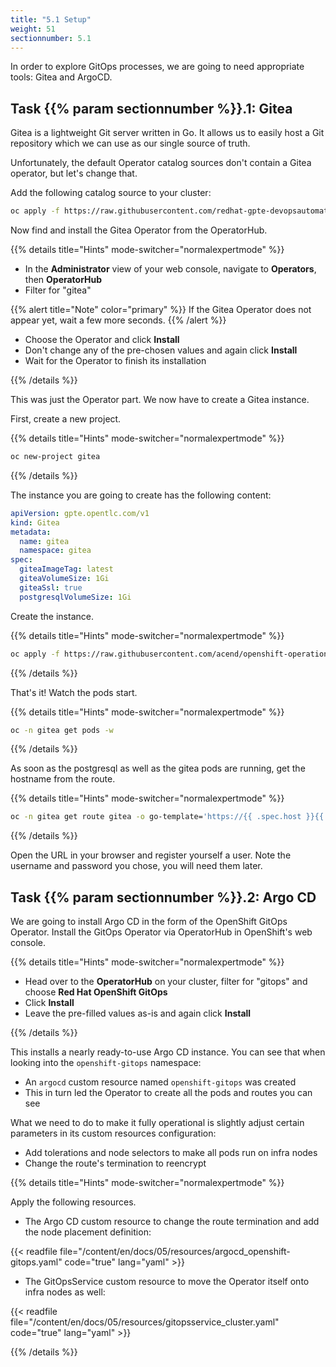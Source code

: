 ```yaml
---
title: "5.1 Setup"
weight: 51
sectionnumber: 5.1
---
```


In order to explore GitOps processes, we are going to need appropriate tools: Gitea and ArgoCD.


## Task {{% param sectionnumber %}}.1: Gitea

Gitea is a lightweight Git server written in Go.
It allows us to easily host a Git repository which we can use as our single source of truth.

Unfortunately, the default Operator catalog sources don't contain a Gitea operator, but let's change that.

Add the following catalog source to your cluster:

```bash
oc apply -f https://raw.githubusercontent.com/redhat-gpte-devopsautomation/gitea-operator/master/catalog_source.yaml
```

Now find and install the Gitea Operator from the OperatorHub.

{{% details title="Hints" mode-switcher="normalexpertmode" %}}

* In the **Administrator** view of your web console, navigate to **Operators**, then **OperatorHub**
* Filter for "gitea"

{{% alert title="Note" color="primary" %}}
If the Gitea Operator does not appear yet, wait a few more seconds.
{{% /alert %}}

* Choose the Operator and click **Install**
* Don't change any of the pre-chosen values and again click **Install**
* Wait for the Operator to finish its installation

{{% /details %}}

This was just the Operator part.
We now have to create a Gitea instance.

First, create a new project.

{{% details title="Hints" mode-switcher="normalexpertmode" %}}

```bash
oc new-project gitea
```

{{% /details %}}

The instance you are going to create has the following content:

```yaml
apiVersion: gpte.opentlc.com/v1
kind: Gitea
metadata:
  name: gitea
  namespace: gitea
spec:
  giteaImageTag: latest
  giteaVolumeSize: 1Gi
  giteaSsl: true
  postgresqlVolumeSize: 1Gi
```

Create the instance.

{{% details title="Hints" mode-switcher="normalexpertmode" %}}

```bash
oc apply -f https://raw.githubusercontent.com/acend/openshift-operations-training/main/content/en/docs/05/resources/gitea_gitea.yaml
```

{{% /details %}}

That's it!
Watch the pods start.

{{% details title="Hints" mode-switcher="normalexpertmode" %}}

```bash
oc -n gitea get pods -w
```

{{% /details %}}

As soon as the postgresql as well as the gitea pods are running, get the hostname from the route.

{{% details title="Hints" mode-switcher="normalexpertmode" %}}

```bash
oc -n gitea get route gitea -o go-template='https://{{ .spec.host }}{{ "\n" }}'
```

{{% /details %}}

Open the URL in your browser and register yourself a user.
Note the username and password you chose, you will need them later.


## Task {{% param sectionnumber %}}.2: Argo CD

We are going to install Argo CD in the form of the OpenShift GitOps Operator. Install the GitOps Operator via OperatorHub in OpenShift's web console.

{{% details title="Hints" mode-switcher="normalexpertmode" %}}

* Head over to the **OperatorHub** on your cluster, filter for "gitops" and choose **Red Hat OpenShift GitOps**
* Click **Install**
* Leave the pre-filled values as-is and again click **Install**

{{% /details %}}

This installs a nearly ready-to-use Argo CD instance.
You can see that when looking into the `openshift-gitops` namespace:

* An `argocd` custom resource named `openshift-gitops` was created
* This in turn led the Operator to create all the pods and routes you can see

What we need to do to make it fully operational is slightly adjust certain parameters in its custom resources configuration:

* Add tolerations and node selectors to make all pods run on infra nodes
* Change the route's termination to reencrypt

{{% details title="Hints" mode-switcher="normalexpertmode" %}}

Apply the following resources.

* The Argo CD custom resource to change the route termination and add the node placement definition:

{{< readfile file="/content/en/docs/05/resources/argocd_openshift-gitops.yaml" code="true" lang="yaml" >}}

* The GitOpsService custom resource to move the Operator itself onto infra nodes as well:

{{< readfile file="/content/en/docs/05/resources/gitopsservice_cluster.yaml" code="true" lang="yaml" >}}

{{% /details %}}
